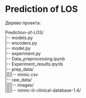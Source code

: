# Prediction of LOS

Дерево проекта:

Prediction-of-LOS/<br />
|-- models.py<br />
|-- encoders.py<br />
|-- model.py  
|-- experiment.py  
|-- Data_preprocessing.ipynb  
|-- Experiment_results.ipynb  
|-- prep_data/  
|||||-- mimic.csv  
|-- raw_data/  
|||||-- images/  
|||||-- mimic-iii-clinical-database-1.4/  
